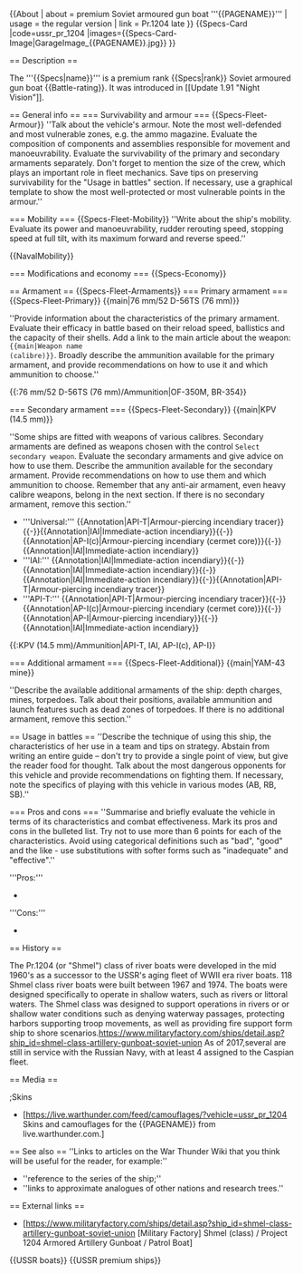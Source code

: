 {{About
| about = premium Soviet armoured gun boat '''{{PAGENAME}}'''
| usage = the regular version
| link = Pr.1204 late
}}
{{Specs-Card
|code=ussr_pr_1204
|images={{Specs-Card-Image|GarageImage_{{PAGENAME}}.jpg}}
}}

== Description ==
<!-- ''In the first part of the description, cover the history of the ship's creation and military application. In the second part, tell the reader about using this ship in the game. Add a screenshot: if a beginner player has a hard time remembering vehicles by name, a picture will help them identify the ship in question.'' -->
The '''{{Specs|name}}''' is a premium rank {{Specs|rank}} Soviet armoured gun boat {{Battle-rating}}. It was introduced in [[Update 1.91 "Night Vision"]].

== General info ==
=== Survivability and armour ===
{{Specs-Fleet-Armour}}
''Talk about the vehicle's armour. Note the most well-defended and most vulnerable zones, e.g. the ammo magazine. Evaluate the composition of components and assemblies responsible for movement and manoeuvrability. Evaluate the survivability of the primary and secondary armaments separately. Don't forget to mention the size of the crew, which plays an important role in fleet mechanics. Save tips on preserving survivability for the "Usage in battles" section. If necessary, use a graphical template to show the most well-protected or most vulnerable points in the armour.''

=== Mobility ===
{{Specs-Fleet-Mobility}}
''Write about the ship's mobility. Evaluate its power and manoeuvrability, rudder rerouting speed, stopping speed at full tilt, with its maximum forward and reverse speed.''

{{NavalMobility}}

=== Modifications and economy ===
{{Specs-Economy}}

== Armament ==
{{Specs-Fleet-Armaments}}
=== Primary armament ===
{{Specs-Fleet-Primary}}
{{main|76 mm/52 D-56TS (76 mm)}}

''Provide information about the characteristics of the primary armament. Evaluate their efficacy in battle based on their reload speed, ballistics and the capacity of their shells. Add a link to the main article about the weapon: <code><nowiki>{{main|Weapon name (calibre)}}</nowiki></code>. Broadly describe the ammunition available for the primary armament, and provide recommendations on how to use it and which ammunition to choose.''

{{:76 mm/52 D-56TS (76 mm)/Ammunition|OF-350M, BR-354}}

=== Secondary armament ===
{{Specs-Fleet-Secondary}}
{{main|KPV (14.5 mm)}}

''Some ships are fitted with weapons of various calibres. Secondary armaments are defined as weapons chosen with the control <code>Select secondary weapon</code>. Evaluate the secondary armaments and give advice on how to use them. Describe the ammunition available for the secondary armament. Provide recommendations on how to use them and which ammunition to choose. Remember that any anti-air armament, even heavy calibre weapons, belong in the next section. If there is no secondary armament, remove this section.''

* '''Universal:''' {{Annotation|API-T|Armour-piercing incendiary tracer}}{{-}}{{Annotation|IAI|Immediate-action incendiary}}{{-}}{{Annotation|AP-I(c)|Armour-piercing incendiary (cermet core)}}{{-}}{{Annotation|IAI|Immediate-action incendiary}}
* '''IAI:''' {{Annotation|IAI|Immediate-action incendiary}}{{-}}{{Annotation|IAI|Immediate-action incendiary}}{{-}}{{Annotation|IAI|Immediate-action incendiary}}{{-}}{{Annotation|API-T|Armour-piercing incendiary tracer}}
* '''API-T:''' {{Annotation|API-T|Armour-piercing incendiary tracer}}{{-}}{{Annotation|AP-I(c)|Armour-piercing incendiary (cermet core)}}{{-}}{{Annotation|AP-I|Armour-piercing incendiary}}{{-}}{{Annotation|IAI|Immediate-action incendiary}}

{{:KPV (14.5 mm)/Ammunition|API-T, IAI, AP-I(c), AP-I}}

=== Additional armament ===
{{Specs-Fleet-Additional}}
{{main|YAM-43 mine}}

''Describe the available additional armaments of the ship: depth charges, mines, torpedoes. Talk about their positions, available ammunition and launch features such as dead zones of torpedoes. If there is no additional armament, remove this section.''

== Usage in battles ==
''Describe the technique of using this ship, the characteristics of her use in a team and tips on strategy. Abstain from writing an entire guide – don't try to provide a single point of view, but give the reader food for thought. Talk about the most dangerous opponents for this vehicle and provide recommendations on fighting them. If necessary, note the specifics of playing with this vehicle in various modes (AB, RB, SB).''

=== Pros and cons ===
''Summarise and briefly evaluate the vehicle in terms of its characteristics and combat effectiveness. Mark its pros and cons in the bulleted list. Try not to use more than 6 points for each of the characteristics. Avoid using categorical definitions such as "bad", "good" and the like - use substitutions with softer forms such as "inadequate" and "effective".''

'''Pros:'''

*

'''Cons:'''

*

== History ==
<!-- ''Describe the history of the creation and combat usage of the ship in more detail than in the introduction. If the historical reference turns out to be too long, take it to a separate article, taking a link to the article about the ship and adding a block "/History" (example: <nowiki>https://wiki.warthunder.com/(Ship-name)/History</nowiki>) and add a link to it here using the <code>main</code> template. Be sure to reference text and sources by using <code><nowiki><ref></ref></nowiki></code>, as well as adding them at the end of the article with <code><nowiki><references /></nowiki></code>. This section may also include the ship's dev blog entry (if applicable) and the in-game encyclopedia description (under <code><nowiki>=== In-game description ===</nowiki></code>, also if applicable).'' -->

The Pr.1204 (or "Shmel") class of river boats were developed in the mid 1960's as a successor to the USSR's aging fleet of WWII era river boats. 118 Shmel class river boats were built between 1967 and 1974. The boats were designed specifically to operate in shallow waters, such as rivers or littoral waters. The Shmel class was designed to support operations in rivers or or shallow water conditions such as denying waterway passages, protecting harbors supporting troop movements, as well as providing fire support form ship to shore scenarios.<ref name=":0">https://www.militaryfactory.com/ships/detail.asp?ship_id=shmel-class-artillery-gunboat-soviet-union</ref> As of 2017,several are still in service with the Russian Navy<ref name=":0" />, with at least 4 assigned to the Caspian fleet.

== Media ==
<!-- ''Excellent additions to the article would be video guides, screenshots from the game, and photos.'' -->

;Skins
* [https://live.warthunder.com/feed/camouflages/?vehicle=ussr_pr_1204 Skins and camouflages for the {{PAGENAME}} from live.warthunder.com.]

== See also ==
''Links to articles on the War Thunder Wiki that you think will be useful for the reader, for example:''

* ''reference to the series of the ship;''
* ''links to approximate analogues of other nations and research trees.''

== External links ==
<!-- ''Paste links to sources and external resources, such as:''
* ''topic on the official game forum;''
* ''other literature.'' -->

* [https://www.militaryfactory.com/ships/detail.asp?ship_id=shmel-class-artillery-gunboat-soviet-union <nowiki>[Military Factory]</nowiki> Shmel (class) / Project 1204 Armored Artillery Gunboat / Patrol Boat]

{{USSR boats}}
{{USSR premium ships}}